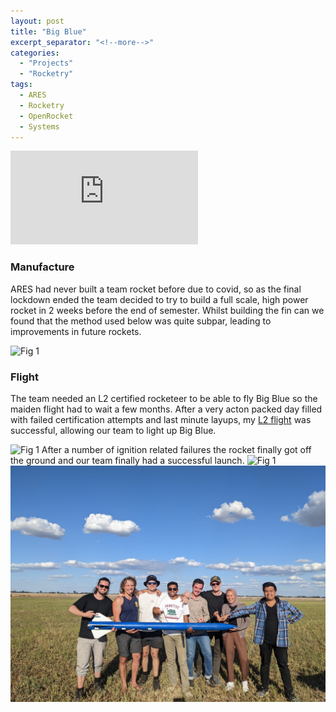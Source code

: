 ```yaml
---
layout: post
title: "Big Blue"
excerpt_separator: "<!--more-->"
categories: 
  - "Projects"
  - "Rocketry"
tags:
  - ARES
  - Rocketry
  - OpenRocket
  - Systems
---
```

<div class="video-container">
  <iframe class="embed-responsive-item" src="https://www.youtube-nocookie.com/embed/Kdrf-c_0AMI?controls=0&amp;" frameborder="0" allowfullscreen></iframe>
</div>

<!--more-->
### Manufacture
ARES had never built a team rocket before due to covid, so as the final lockdown ended the team decided to try to build a full scale, high power rocket in 2 weeks before the end of semester. Whilst building the fin can we found that the method used below was quite subpar, leading to improvements in future rockets.

![Fig 1](/assets/Personal/BBLUE/MANU.png)

### Flight
The team needed an L2 certified rocketeer to be able to fly Big Blue so the maiden flight had to wait a few months. After a very acton packed day filled with failed certification attempts and last minute layups, my [L2 flight](https://joshuaallchin.github.io/projects/2022/03/27/L2cert.html) was successful, allowing our team to light up Big Blue.

![Fig 1](/assets/Personal/BBLUE/PREP.png)
After a number of ignition related failures the rocket finally got off the ground and our team finally had a successful launch.
![Fig 1](/assets/Personal/BBLUE/20220327_062213946.PORTRAIT.jpg)
![Fig 1](/assets/Personal/BBLUE/20220327_062824938.jpg)